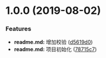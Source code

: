 # 1.0.0 (2019-08-02)


### Features

* **readme.md:** 增加校验 ([d5619d0](https://github.com/funlee/use-commitizen/commit/d5619d0))
* **readme.md:** 项目初始化 ([78715c7](https://github.com/funlee/use-commitizen/commit/78715c7))



